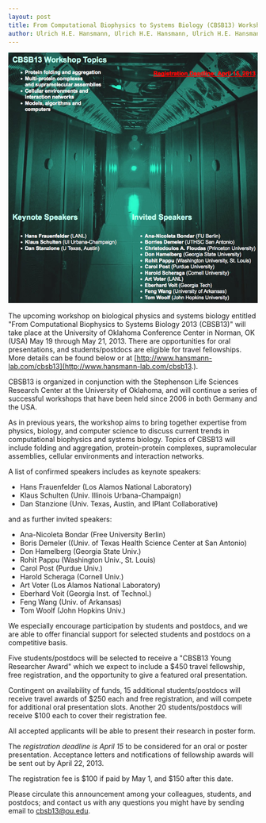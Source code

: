 ```yaml
---
layout: post
title: From Computational Biophysics to Systems Biology (CBSB13) Workshop
author: Ulrich H.E. Hansmann, Ulrich H.E. Hansmann, Ulrich H.E. Hansmann, Ulrich H.E. Hansmann
---
```


![CBSB13](/assets/images/cbsb13.jpg)

The upcoming workshop on biological physics and systems biology entitled "From Computational Biophysics to Systems Biology 2013 (CBSB13)" will take place at the University of Oklahoma Conference Center in Norman, OK (USA) May 19 through May 21, 2013. There are opportunities for oral presentations, and students/postdocs are eligible for travel fellowships. More details can be found below or at [http://www.hansmann-lab.com/cbsb13](http://www.hansmann-lab.com/cbsb13.).

CBSB13 is organized in conjunction with the Stephenson Life Sciences Research Center at the University of Oklahoma, and will continue a series of successful workshops that have been held since 2006 in both Germany and the USA.

As in previous years, the workshop aims to bring together expertise from physics, biology, and computer science to discuss current trends in computational biophysics and systems biology. Topics of CBSB13 will include folding and aggregation, protein-protein complexes, supramolecular assemblies, cellular environments and interaction networks.

A list of confirmed speakers includes as keynote speakers:

* Hans Frauenfelder (Los Alamos National Laboratory)
* Klaus Schulten (Univ. Illinois Urbana-Champaign)
* Dan Stanzione (Univ. Texas, Austin, and IPlant Collaborative)

and as further invited speakers:

* Ana-Nicoleta Bondar (Free University Berlin)
* Boris Demeler ((Univ. of Texas Health Science Center at San Antonio)
* Don Hamelberg (Georgia State Univ.)
* Rohit Pappu (Washington Univ., St. Louis)
* Carol Post (Purdue Univ.)
* Harold Scheraga (Cornell Univ.)
* Art Voter (Los Alamos National Laboratory)
* Eberhard Voit (Georgia Inst. of Technol.)
* Feng Wang (Univ. of Arkansas)
* Tom Woolf (John Hopkins Univ.)

We especially encourage participation by students and postdocs, and we are able to offer financial support for selected students and postdocs on a competitive basis.

Five students/postdocs will be selected to receive a "CBSB13 Young Researcher Award" which we expect to include a $450 travel fellowship, free registration, and the opportunity to give a featured oral presentation.

Contingent on availability of funds, 15 additional students/postdocs will receive travel awards of $250 each and free registration, and will compete for additional oral presentation slots. Another 20 students/postdocs will receive $100 each to cover their registration fee.

All accepted applicants will be able to present their research in poster form.

The *registration deadline is April 15* to be considered for an oral or poster presentation. Acceptance letters and notifications of fellowship awards will be sent out by April 22, 2013.

The registration fee is $100 if paid by May 1, and $150 after this date.

Please circulate this announcement among your colleagues, students, and postdocs; and contact us with any questions you might have by sending email to [cbsb13@ou.edu](mailto:cbsb13@ou.edu).